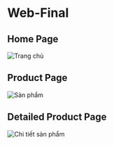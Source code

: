 # Web-Final

## Home Page
![Trang chủ](https://github.com/uydeptrai/Web-Final/assets/74178707/84bb1fe6-93cf-4cfe-9b65-ec6c77138d21)
## Product Page
![Sản phẩm](https://github.com/uydeptrai/Web-Final/assets/74178707/d60a3bdc-afd5-4f19-8b86-091bb70450bb)
## Detailed Product Page
![Chi tiết sản phẩm](https://github.com/uydeptrai/Web-Final/assets/74178707/b5e58024-57f7-4066-97cc-a0a0a6337a78)
